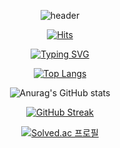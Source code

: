 <div align=center>

  ![header](https://capsule-render.vercel.app/api?type=waving&height=250&color=gradient&text=찬우박's%20GitHub&fontAlign=50&fontAlignY=41&descAlign=50)

  [![Hits](https://hits.seeyoufarm.com/api/count/incr/badge.svg?url=https%3A%2F%2Fgithub.com%2Fcoldhailstone&count_bg=%2379C83D&title_bg=%23555555&icon=&icon_color=%23E7E7E7&title=hits&edge_flat=false)](https://hits.seeyoufarm.com)
  
  [![Typing SVG](https://readme-typing-svg.demolab.com?font=Fira+Code&size=22&duration=3500&pause=500&color=3360F7&center=true&vCenter=true&multiline=true&width=435&height=80&lines=Developer;Today+I+Learned)](https://git.io/typing-svg)
  
  [![Top Langs](https://github-readme-stats.vercel.app/api/top-langs/?username=coldhailstone&layout=compact&theme=dracula)](https://github.com/metleeha)
  
  ![Anurag's GitHub stats](https://github-readme-stats.vercel.app/api?username=coldhailstone&show_icons=true&theme=dracula)

  [![GitHub Streak](https://streak-stats.demolab.com?user=coldhailstone&theme=monokai&border_radius=4&locale=ko&card_width=600)](https://git.io/streak-stats)

  [![Solved.ac 프로필](http://mazassumnida.wtf/api/v2/generate_badge?boj=cksn1993)](https://solved.ac/cksn1993)

</div>
